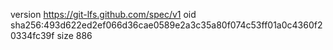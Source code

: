 version https://git-lfs.github.com/spec/v1
oid sha256:493d622ed2ef066d36cae0589e2a3c35a80f074c53ff01a0c4360f20334fc39f
size 886

